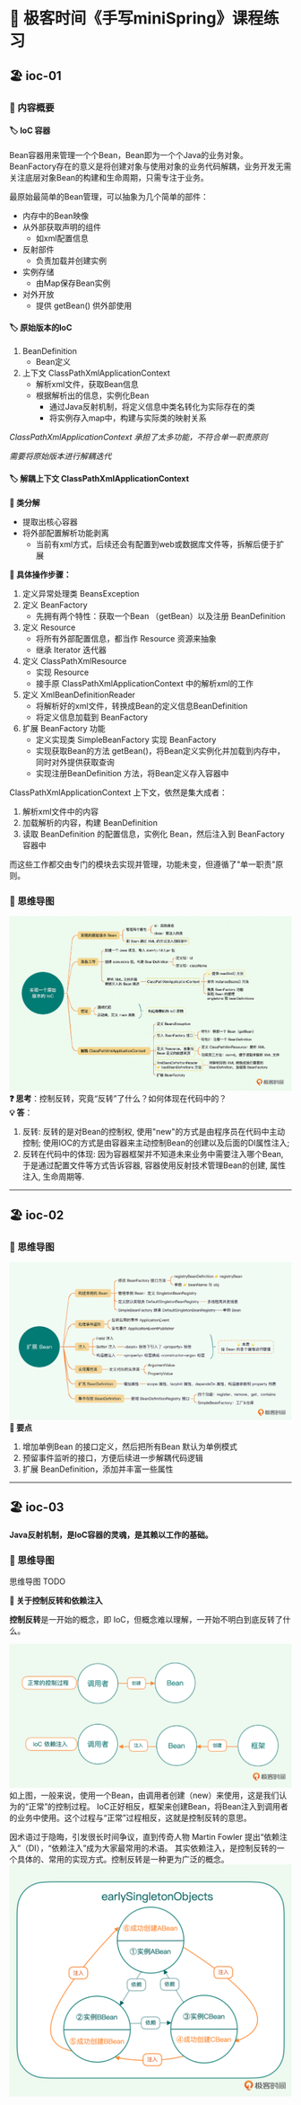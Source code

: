 # 📔 极客时间《手写miniSpring》课程练习
## 🏖️ ioc-01
### 🧩 内容概要
#### 🏷 IoC 容器
Bean容器用来管理一个个Bean，Bean即为一个个Java的业务对象。
BeanFactory存在的意义是将创建对象与使用对象的业务代码解耦，业务开发无需关注底层对象Bean的构建和生命周期，只需专注于业务。

最原始最简单的Bean管理，可以抽象为几个简单的部件：
- 内存中的Bean映像
- 从外部获取声明的组件
  - 如xml配置信息
- 反射部件
  - 负责加载并创建实例
- 实例存储
  - 由Map保存Bean实例
- 对外开放
  - 提供 getBean() 供外部使用

#### 🏷 原始版本的IoC
1. BeanDefinition
   - Bean定义
2. 上下文 ClassPathXmlApplicationContext
   - 解析xml文件，获取Bean信息
   - 根据解析出的信息，实例化Bean
     - 通过Java反射机制，将定义信息中类名转化为实际存在的类
     - 将实例存入map中，构建与实际类的映射关系

*ClassPathXmlApplicationContext 承担了太多功能，不符合单一职责原则*

*需要将原始版本进行解耦迭代*

#### 🏷 解耦上下文 ClassPathXmlApplicationContext
**🎈 类分解**
   - 提取出核心容器
   - 将外部配置解析功能剥离
     - 当前有xml方式，后续还会有配置到web或数据库文件等，拆解后便于扩展

**🎈 具体操作步骤：**
   1. 定义异常处理类 BeansException
   2. 定义 BeanFactory 
      - 先拥有两个特性：获取一个Bean （getBean）以及注册 BeanDefinition
   3. 定义 Resource
      - 将所有外部配置信息，都当作 Resource 资源来抽象
      - 继承 Iterator 迭代器
   4. 定义 ClassPathXmlResource
      - 实现 Resource
      - 接手原 ClassPathXmlApplicationContext 中的解析xml的工作
   5. 定义 XmlBeanDefinitionReader
      - 将解析好的xml文件，转换成Bean的定义信息BeanDefinition
      - 将定义信息加载到 BeanFactory
   6. 扩展 BeanFactory 功能
      - 定义实现类 SimpleBeanFactory 实现 BeanFactory
      - 实现获取Bean的方法 getBean()，将Bean定义实例化并加载到内存中，同时对外提供获取查询
      - 实现注册BeanDefinition 方法，将Bean定义存入容器中

ClassPathXmlApplicationContext 上下文，依然是集大成者：
1. 解析xml文件中的内容
2. 加载解析的内容，构建 BeanDefinition
3. 读取 BeanDefinition 的配置信息，实例化 Bean，然后注入到 BeanFactory 容器中

而这些工作都交由专门的模块去实现并管理，功能未变，但遵循了"单一职责"原则。

### 🧩 思维导图
![img.png](doc/img/img.png)
**❓ 思考**：控制反转，究竟“反转”了什么？如何体现在代码中的？\
**💡 答**：
1. 反转: 反转的是对Bean的控制权, 使用"new"的方式是由程序员在代码中主动控制; 使用IOC的方式是由容器来主动控制Bean的创建以及后面的DI属性注入;
2. 反转在代码中的体现: 因为容器框架并不知道未来业务中需要注入哪个Bean, 于是通过配置文件等方式告诉容器, 容器使用反射技术管理Bean的创建, 属性注入, 生命周期等.
---
## 🏖️ ioc-02
### 🧩 思维导图
![img.png](doc/img/img2.png)
**🎈 要点**
1. 增加单例Bean 的接口定义，然后把所有Bean 默认为单例模式
2. 预留事件监听的接口，方便后续进一步解耦代码逻辑
3. 扩展 BeanDefinition，添加并丰富一些属性

---
## 🏖️ ioc-03
**Java反射机制，是IoC容器的灵魂，是其赖以工作的基础。**
### 🧩 思维导图
思维导图 TODO

**🎈 关于控制反转和依赖注入**

**控制反转**是一开始的概念，即 IoC，但概念难以理解，一开始不明白到底反转了什么。

![img4.png](doc/img/img4.png)
如上图，一般来说，使用一个Bean，由调用者创建（new）来使用，这是我们认为的“正常”的控制过程。
IoC正好相反，框架来创建Bean，将Bean注入到调用者的业务中使用。这个过程与“正常”过程相反，这就是控制反转的意思。

因术语过于隐晦，引发很长时间争议，直到传奇人物 Martin Fowler 提出“依赖注入”（DI），“依赖注入”成为大家最常用的术语。
其实依赖注入，是控制反转的一个具体的、常用的实现方式。控制反转是一种更为广泛的概念。
![img3.png](doc/img/img3.png)

